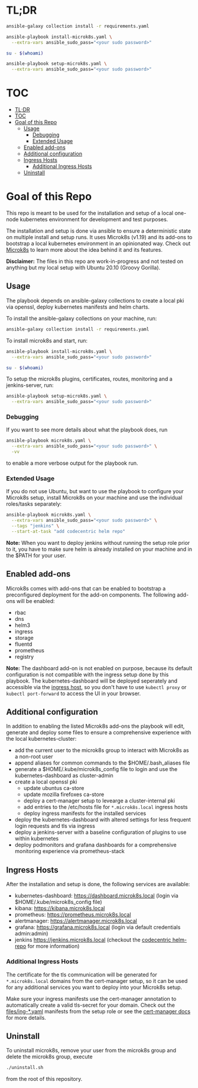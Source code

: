 # TL;DR
```bash
ansible-galaxy collection install -r requirements.yaml
```

```bash
ansible-playbook install-microk8s.yaml \
  --extra-vars ansible_sudo_pass="<your sudo password>"
```

```bash
su - $(whoami)
```

```bash
ansible-playbook setup-microk8s.yaml \
  --extra-vars ansible_sudo_pass="<your sudo password>"
```

# TOC
- [TL;DR](#tldr)
- [TOC](#toc)
- [Goal of this Repo](#goal-of-this-repo)
  - [Usage](#usage)
    - [Debugging](#debugging)
    - [Extended Usage](#extended-usage)
  - [Enabled add-ons](#enabled-add-ons)
  - [Additional configuration](#additional-configuration)
  - [Ingress Hosts](#ingress-hosts)
    - [Additional Ingress Hosts](#additional-ingress-hosts)
  - [Uninstall](#uninstall)

# Goal of this Repo
This repo is meant to be used for the installation and setup of a local one-node kubernetes environment for development and test purposes.

The installation and setup is done via ansible to ensure a deterministic state on multiple install and setup runs. It uses Microk8s (v1.19) and its add-ons to bootstrap a local kubernetes environment in an opinionated way. Check out [Microk8s](https://microk8s.io) to learn more about the idea behind it and its features.

**Disclaimer:** The files in this repo are work-in-progress and not tested on anything but my local setup with Ubuntu 20.10 (Groovy Gorilla).

## Usage
The playbook depends on ansible-galaxy collections to create a local pki via openssl, deploy kubernetes manifests and helm charts. 

To install the ansible-galaxy collections on your machine, run:

```bash
ansible-galaxy collection install -r requirements.yaml
```

To install microk8s and start, run:
```bash
ansible-playbook install-microk8s.yaml \
  --extra-vars ansible_sudo_pass="<your sudo password>"
```

```bash
su - $(whoami)
```

To setup the microk8s plugins, certificates, routes, monitoring and a jenkins-server, run:
```bash
ansible-playbook setup-microk8s.yaml \
  --extra-vars ansible_sudo_pass="<your sudo password>"
```

### Debugging
If you want to see more details about what the playbook does, run
```bash
ansible-playbook microk8s.yaml \
  --extra-vars ansible_sudo_pass="<your sudo password>" \
  -vv
```
to enable a more verbose output for the playbook run.

### Extended Usage
If you do not use Ubuntu, but want to use the playbook to configure your Microk8s setup, install Microk8s on your machine and use the individual roles/tasks separately:

```bash
ansible-playbook microk8s.yaml \
  --extra-vars ansible_sudo_pass="<your sudo password>" \
  --tags "jenkins" \
  --start-at-task "add codecentric helm repo"
```

**Note:** When you want to deploy jenkins without running the setup role prior to it, you have to make sure helm is already installed on your machine and in the $PATH for your user.

## Enabled add-ons
Microk8s comes with add-ons that can be enabled to bootstrap a preconfigured deployment for the add-on components. The following add-ons will be enabled:

* rbac
* dns
* helm3
* ingress
* storage
* fluentd
* prometheus
* registry

**Note:** The dashboard add-on is not enabled on purpose, because its default configuration is not compatible with the ingress setup done by this playbook. The kubernetes-dashboard will be deployed seperately and accessible via the [ingress host](#Ingress-Hosts), so you don't have to use `kubectl proxy` or `kubectl port-forward` to access the UI in your browser.  

## Additional configuration
In addition to enabling the listed Microk8s add-ons the playbook will edit, generate and deploy some files to ensure a comprehensive experience with the local kubernetes-cluster:

* add the current user to the microk8s group to interact with Microk8s as a non-root user
* append aliases for common commands to the $HOME/.bash_aliases file
* generate a $HOME/.kube/microk8s_config file to login and use the kubernetes-dashboard as cluster-admin
* create a local openssl pki
  * update ubuntus ca-store
  * update mozilla firefoxes ca-store
  * deploy a cert-manager setup to levearge a cluster-internal pki
  * add entries to the /etc/hosts file for `*.microk8s.local` ingress hosts
  * deploy ingress manifests for the installed services
* deploy the kubernetes-dashboard with altered settings for less frequent login requests and tls via ingress
* deploy a jenkins-server with a baseline configuration of plugins to use within kubernetes
* deploy podmonitors and grafana dashboards for a comprehensive monitoring experience via prometheus-stack

## Ingress Hosts
After the installation and setup is done, the following services are available:
* kubernetes-dashboard: https://dashboard.microk8s.local (login via $HOME/.kube/microk8s_config file)
* kibana: https://kibana.microk8s.local
* prometheus: https://prometheus.microk8s.local
* alertmanager: https://alertmanager.microk8s.local
* grafana: https://grafana.microk8s.local (login via default credentials admin:admin)
* jenkins https://jenkins.microk8s.local (checkout the [codecentric helm-repo](https://github.com/codecentric/helm-charts/tree/master/charts/jenkins) for more information)

### Additional Ingress Hosts
The certificate for the tls communication will be generated for `*.microk8s.local` domains from the cert-manager setup, so it can be used for any additional services you want to deploy into your Microk8s setup. 

Make sure your ingress manifests use the cert-manager annotation to automatically create a valid tls-secret for your domain. Check out the [files/ing-*.yaml](roles/setup/files) manifests from the setup role or see the [cert-manager docs](https://cert-manager.io/docs/usage/ingress/) for more details.

## Uninstall
To uninstall microk8s, remove your user from the microk8s group and delete the microk8s group, execute

```bash
./uninstall.sh
```

from the root of this repository.
